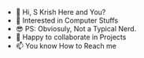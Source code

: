 - 👋 Hi, S Krish Here and You?
- 👀 Interested in Computer Stuffs
- 😎 PS: Obviosuly, Not a Typical Nerd.
- 💞️ Happy to collaborate in Projects
- 📫 You know How to Reach me

<!---
KnightCoder27/KnightCoder27 is a ✨ special ✨ repository because its `README.md` (this file) appears on your GitHub profile.
You can click the Preview link to take a look at your changes.
--->
